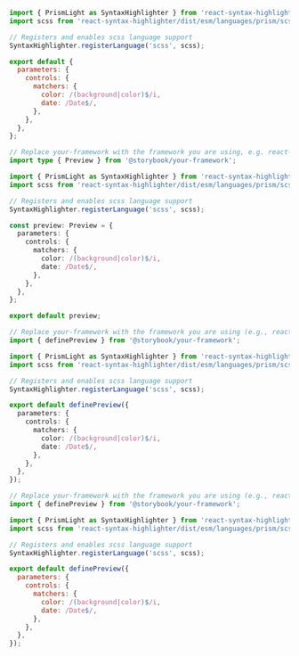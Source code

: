 ```js filename=".storybook/preview.js" renderer="common" language="js" tabTitle="CSF 3"
import { PrismLight as SyntaxHighlighter } from 'react-syntax-highlighter';
import scss from 'react-syntax-highlighter/dist/esm/languages/prism/scss';

// Registers and enables scss language support
SyntaxHighlighter.registerLanguage('scss', scss);

export default {
  parameters: {
    controls: {
      matchers: {
        color: /(background|color)$/i,
        date: /Date$/,
      },
    },
  },
};
```

```ts filename=".storybook/preview.ts" renderer="common" language="ts" tabTitle="CSF 3"
// Replace your-framework with the framework you are using, e.g. react-vite, nextjs, vue3-vite, etc.
import type { Preview } from '@storybook/your-framework';

import { PrismLight as SyntaxHighlighter } from 'react-syntax-highlighter';
import scss from 'react-syntax-highlighter/dist/esm/languages/prism/scss';

// Registers and enables scss language support
SyntaxHighlighter.registerLanguage('scss', scss);

const preview: Preview = {
  parameters: {
    controls: {
      matchers: {
        color: /(background|color)$/i,
        date: /Date$/,
      },
    },
  },
};

export default preview;
```

```ts filename=".storybook/preview.ts" renderer="react" language="ts" tabTitle="CSF Next 🧪"
// Replace your-framework with the framework you are using (e.g., react-vite, nextjs, nextjs-vite)
import { definePreview } from '@storybook/your-framework';

import { PrismLight as SyntaxHighlighter } from 'react-syntax-highlighter';
import scss from 'react-syntax-highlighter/dist/esm/languages/prism/scss';

// Registers and enables scss language support
SyntaxHighlighter.registerLanguage('scss', scss);

export default definePreview({
  parameters: {
    controls: {
      matchers: {
        color: /(background|color)$/i,
        date: /Date$/,
      },
    },
  },
});

```

<!-- JS snippets still needed while providing both CSF 3 & Next -->

```js filename=".storybook/preview.js" renderer="react" language="js" tabTitle="CSF Next 🧪"
// Replace your-framework with the framework you are using (e.g., react-vite, nextjs, nextjs-vite)
import { definePreview } from '@storybook/your-framework';

import { PrismLight as SyntaxHighlighter } from 'react-syntax-highlighter';
import scss from 'react-syntax-highlighter/dist/esm/languages/prism/scss';

// Registers and enables scss language support
SyntaxHighlighter.registerLanguage('scss', scss);

export default definePreview({
  parameters: {
    controls: {
      matchers: {
        color: /(background|color)$/i,
        date: /Date$/,
      },
    },
  },
});

```
